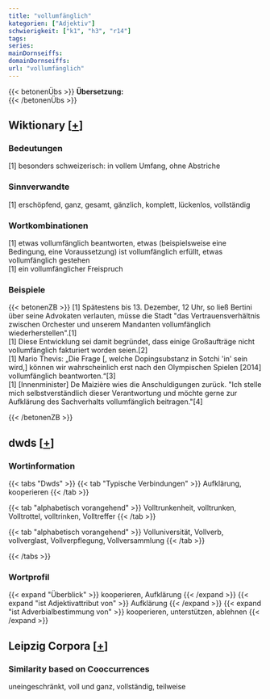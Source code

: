 ```yaml
---
title: "vollumfänglich"
kategorien: ["Adjektiv"]
schwierigkeit: ["k1", "h3", "r14"]
tags:
series:
mainDornseiffs:
domainDornseiffs:
url: "vollumfänglich"
---
```


{{< betonenÜbs >}}
**Übersetzung:**  
{{< /betonenÜbs >}}

## Wiktionary [[+](https://de.wiktionary.org/wiki/vollumfänglich)]

### Bedeutungen
[1] besonders schweizerisch: in vollem Umfang, ohne Abstriche  

### Sinnverwandte
[1] erschöpfend, ganz, gesamt, gänzlich, komplett, lückenlos, vollständig  

### Wortkombinationen
[1] etwas vollumfänglich beantworten, etwas (beispielsweise eine Bedingung, eine Voraussetzung) ist vollumfänglich erfüllt, etwas vollumfänglich gestehen  
[1] ein vollumfänglicher Freispruch  

### Beispiele
{{< betonenZB >}}
[1] Spätestens bis 13. Dezember, 12 Uhr, so ließ Bertini über seine Advokaten verlauten, müsse die Stadt "das Vertrauensverhältnis zwischen Orchester und unserem Mandanten vollumfänglich wiederherstellen".[1]  
[1] Diese Entwicklung sei damit begründet, dass einige Großaufträge nicht vollumfänglich fakturiert worden seien.[2]  
[1] Mario Thevis: „Die Frage [, welche Dopingsubstanz in Sotchi 'in' sein wird,] können wir wahrscheinlich erst nach den Olympischen Spielen [2014] vollumfänglich beantworten.“[3]  
[1] [Innenminister] De Maizière wies die Anschuldigungen zurück. "Ich stelle mich selbstverständlich dieser Verantwortung und möchte gerne zur Aufklärung des Sachverhalts vollumfänglich beitragen."[4]  

{{< /betonenZB >}}


## dwds [[+](https://www.dwds.de/wb/vollumfänglich)]

### Wortinformation
{{< tabs "Dwds" >}}
{{< tab "Typische Verbindungen" >}}
Aufklärung, kooperieren
{{< /tab >}}

{{< tab "alphabetisch vorangehend" >}}
Volltrunkenheit, volltrunken, Volltrottel, volltrinken, Volltreffer
{{< /tab >}}

{{< tab "alphabetisch vorangehend" >}}
Volluniversität, Vollverb, vollverglast, Vollverpflegung, Vollversammlung
{{< /tab >}}

{{< /tabs >}}

### Wortprofil
{{< expand "Überblick" >}} kooperieren, Aufklärung {{< /expand >}}
{{< expand "ist Adjektivattribut von" >}} Aufklärung {{< /expand >}}
{{< expand "ist Adverbialbestimmung von" >}} kooperieren, unterstützen, ablehnen {{< /expand >}}

## Leipzig Corpora [[+](https://corpora.uni-leipzig.de/en/res?word=vollumfänglich&corpusId=deu_newscrawl-public_2018)]


### Similarity based on Cooccurrences
uneingeschränkt, voll und ganz, vollständig, teilweise

